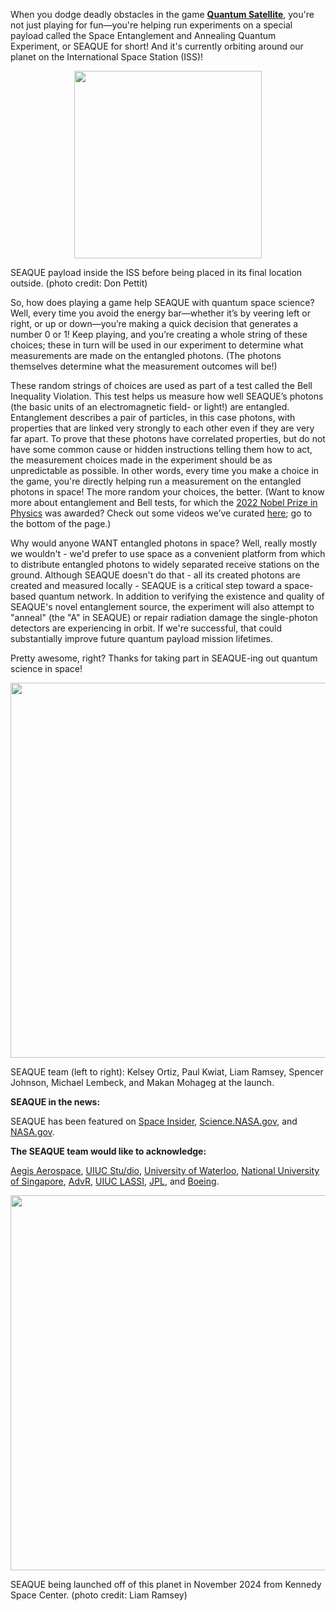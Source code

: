 
When you dodge deadly obstacles in the game [<strong>Quantum Satellite</strong>](https://quantumsatellite.web.illinois.edu/), you're not just playing for fun—you're helping run experiments on a 
special payload called the Space Entanglement and Annealing Quantum Experiment, or SEAQUE for short! 
And it's currently orbiting around our planet on the International Space Station (ISS)!  


<p align="center">
  <img src="{{ site.baseurl }}/img/SEAQUE-payload.png" class="img-responsive" width="300px" />
  <div class ="caption">
		 SEAQUE payload inside the ISS before being placed in its final location outside. (photo credit: Don Pettit) 
		</div>
</p>

So, how does playing a game help SEAQUE with quantum space science? Well, every time you avoid the energy bar—whether it’s by veering left or right, 
or up or down—you’re making a quick decision that generates a number 0 or 1! Keep playing, and you’re creating a whole string of these choices; these 
in turn will be used in our experiment to determine what measurements are made on the entangled photons. (The photons themselves determine what the 
measurement outcomes will be!) 


These random strings of choices are used as part of a test called the Bell Inequality Violation.
This test helps us measure how well SEAQUE’s photons (the basic units of an electromagnetic field- or light!) are entangled. 
Entanglement describes a pair of particles, in this case photons, with properties that are linked very strongly to each other even if they are very far apart.
To prove that these photons have correlated properties, but do not have some common cause or hidden instructions telling them how to act, the measurement choices 
made in the experiment should be as unpredictable as possible. In other words, every time you make a choice in the game, you're directly helping run a measurement 
on the entangled photons in space! The more random your choices, the better.  (Want to know more about entanglement and Bell tests, for which the [2022 Nobel Prize 
in Physics](https://www.nobelprize.org/prizes/physics/2022/summary/) was awarded? Check out some videos we’ve curated [here](https://iquist.illinois.edu/outreach/pqn/explore-more);
go to the bottom of the page.) 

Why would anyone WANT entangled photons in space? Well, really mostly we wouldn't - we'd prefer to use space as a convenient platform from which to distribute entangled
photons to widely separated receive stations on the ground. Although SEAQUE doesn't do that - all its created photons are created and measured locally - SEAQUE is a critical
step toward a space-based quantum network. In addition to verifying the existence and quality of SEAQUE's novel entanglement source, the experiment will also attempt
to "anneal" (the  "A" in SEAQUE) or repair radiation damage the single-photon detectors are experiencing in orbit. If we're successful, that could substantially improve future 
quantum payload mission lifetimes.

Pretty awesome, right? Thanks for taking part in SEAQUE-ing out quantum science in space!  


<p align="center">
  <img src="{{ site.baseurl }}/img/SEAQUE-team.jpeg" class="img-responsive" width="600px" />
  <div class ="caption">
		 SEAQUE team (left to right): Kelsey Ortiz, Paul Kwiat, Liam Ramsey, Spencer Johnson, Michael Lembeck, and Makan Mohageg at the launch.
		</div>
</p> 

<strong>SEAQUE in the news:</strong> 

SEAQUE has been featured on [Space Insider](https://spaceinsider.tech/2024/11/09/quantum-science-reaches-new-heights-with-seaque-mission-to-the-iss/), [Science.NASA.gov](https://science.nasa.gov/biological-physical/investigations/seaque-space-entanglement-and-annealing-quantum-experiment/), and [NASA.gov](https://www.nasa.gov/image-article/space-station-seaque-self-healing-quantum-technology/).
 
<strong>The SEAQUE team would like to acknowledge:</strong>
 
[Aegis Aerospace](https://aegisaero.com/), [UIUC Stu/dio](https://games.illinois.edu/), [University of Waterloo](https://uwaterloo.ca/institute-for-quantum-computing/profiles/thomas-jennewein), [National University of Singapore](https://www.cqt.sg/groups/alexander-ling/),
[AdvR](https://advr-inc.com/), [UIUC LASSI](https://aerospace.illinois.edu/research/research-facilities/laboratory-advanced-space-systems-illinois-lassi), [JPL](https://scienceandtechnology.jpl.nasa.gov/quantum-sciences-and-technology-laboratories), and [Boeing](https://www.boeing.com/).

<p align="center">
  <img src="{{ site.baseurl }}/img/SEAQUE-launch-light.jpg" class="img-responsive" width="600px" />
  <div class ="caption">
		 SEAQUE being launched off of this planet in November 2024 from Kennedy Space Center. (photo credit: Liam Ramsey)
		</div>
</p> 